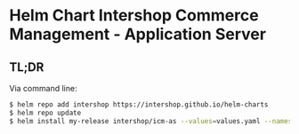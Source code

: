 # Helm Chart Intershop Commerce Management - Application Server

## TL;DR
Via command line:
```bash
$ helm repo add intershop https://intershop.github.io/helm-charts
$ helm repo update
$ helm install my-release intershop/icm-as --values=values.yaml --namespace icm-as
```
